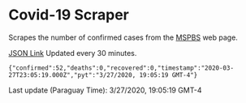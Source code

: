 # Covid-19 Scraper

Scrapes the number of confirmed cases from the [MSPBS](https://www.mspbs.gov.py/covid-19.php) web page.

[JSON Link](https://jmayalag.github.io/covid19-scrape/cases.json)
Updated every 30 minutes.
```
{"confirmed":52,"deaths":0,"recovered":0,"timestamp":"2020-03-27T23:05:19.000Z","pyt":"3/27/2020, 19:05:19 GMT-4"}
```
Last update (Paraguay Time): 3/27/2020, 19:05:19 GMT-4